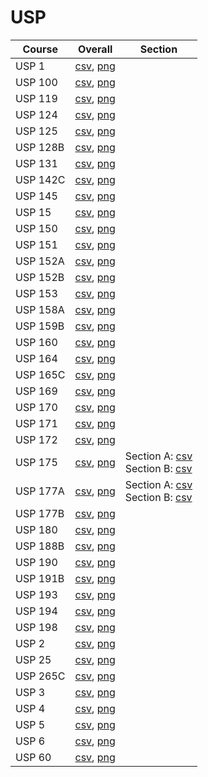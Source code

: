# USP

| Course | Overall | Section |
| ------ | ------- | ------- |
| USP 1 | [csv](https://github.com/UCSD-Historical-Enrollment-Data/2025Spring/blob/main/overall/USP%201.csv), [png](https://raw.githubusercontent.com/UCSD-Historical-Enrollment-Data/2025Spring/main/plot_overall/USP%201.png) |  |
| USP 100 | [csv](https://github.com/UCSD-Historical-Enrollment-Data/2025Spring/blob/main/overall/USP%20100.csv), [png](https://raw.githubusercontent.com/UCSD-Historical-Enrollment-Data/2025Spring/main/plot_overall/USP%20100.png) |  |
| USP 119 | [csv](https://github.com/UCSD-Historical-Enrollment-Data/2025Spring/blob/main/overall/USP%20119.csv), [png](https://raw.githubusercontent.com/UCSD-Historical-Enrollment-Data/2025Spring/main/plot_overall/USP%20119.png) |  |
| USP 124 | [csv](https://github.com/UCSD-Historical-Enrollment-Data/2025Spring/blob/main/overall/USP%20124.csv), [png](https://raw.githubusercontent.com/UCSD-Historical-Enrollment-Data/2025Spring/main/plot_overall/USP%20124.png) |  |
| USP 125 | [csv](https://github.com/UCSD-Historical-Enrollment-Data/2025Spring/blob/main/overall/USP%20125.csv), [png](https://raw.githubusercontent.com/UCSD-Historical-Enrollment-Data/2025Spring/main/plot_overall/USP%20125.png) |  |
| USP 128B | [csv](https://github.com/UCSD-Historical-Enrollment-Data/2025Spring/blob/main/overall/USP%20128B.csv), [png](https://raw.githubusercontent.com/UCSD-Historical-Enrollment-Data/2025Spring/main/plot_overall/USP%20128B.png) |  |
| USP 131 | [csv](https://github.com/UCSD-Historical-Enrollment-Data/2025Spring/blob/main/overall/USP%20131.csv), [png](https://raw.githubusercontent.com/UCSD-Historical-Enrollment-Data/2025Spring/main/plot_overall/USP%20131.png) |  |
| USP 142C | [csv](https://github.com/UCSD-Historical-Enrollment-Data/2025Spring/blob/main/overall/USP%20142C.csv), [png](https://raw.githubusercontent.com/UCSD-Historical-Enrollment-Data/2025Spring/main/plot_overall/USP%20142C.png) |  |
| USP 145 | [csv](https://github.com/UCSD-Historical-Enrollment-Data/2025Spring/blob/main/overall/USP%20145.csv), [png](https://raw.githubusercontent.com/UCSD-Historical-Enrollment-Data/2025Spring/main/plot_overall/USP%20145.png) |  |
| USP 15 | [csv](https://github.com/UCSD-Historical-Enrollment-Data/2025Spring/blob/main/overall/USP%2015.csv), [png](https://raw.githubusercontent.com/UCSD-Historical-Enrollment-Data/2025Spring/main/plot_overall/USP%2015.png) |  |
| USP 150 | [csv](https://github.com/UCSD-Historical-Enrollment-Data/2025Spring/blob/main/overall/USP%20150.csv), [png](https://raw.githubusercontent.com/UCSD-Historical-Enrollment-Data/2025Spring/main/plot_overall/USP%20150.png) |  |
| USP 151 | [csv](https://github.com/UCSD-Historical-Enrollment-Data/2025Spring/blob/main/overall/USP%20151.csv), [png](https://raw.githubusercontent.com/UCSD-Historical-Enrollment-Data/2025Spring/main/plot_overall/USP%20151.png) |  |
| USP 152A | [csv](https://github.com/UCSD-Historical-Enrollment-Data/2025Spring/blob/main/overall/USP%20152A.csv), [png](https://raw.githubusercontent.com/UCSD-Historical-Enrollment-Data/2025Spring/main/plot_overall/USP%20152A.png) |  |
| USP 152B | [csv](https://github.com/UCSD-Historical-Enrollment-Data/2025Spring/blob/main/overall/USP%20152B.csv), [png](https://raw.githubusercontent.com/UCSD-Historical-Enrollment-Data/2025Spring/main/plot_overall/USP%20152B.png) |  |
| USP 153 | [csv](https://github.com/UCSD-Historical-Enrollment-Data/2025Spring/blob/main/overall/USP%20153.csv), [png](https://raw.githubusercontent.com/UCSD-Historical-Enrollment-Data/2025Spring/main/plot_overall/USP%20153.png) |  |
| USP 158A | [csv](https://github.com/UCSD-Historical-Enrollment-Data/2025Spring/blob/main/overall/USP%20158A.csv), [png](https://raw.githubusercontent.com/UCSD-Historical-Enrollment-Data/2025Spring/main/plot_overall/USP%20158A.png) |  |
| USP 159B | [csv](https://github.com/UCSD-Historical-Enrollment-Data/2025Spring/blob/main/overall/USP%20159B.csv), [png](https://raw.githubusercontent.com/UCSD-Historical-Enrollment-Data/2025Spring/main/plot_overall/USP%20159B.png) |  |
| USP 160 | [csv](https://github.com/UCSD-Historical-Enrollment-Data/2025Spring/blob/main/overall/USP%20160.csv), [png](https://raw.githubusercontent.com/UCSD-Historical-Enrollment-Data/2025Spring/main/plot_overall/USP%20160.png) |  |
| USP 164 | [csv](https://github.com/UCSD-Historical-Enrollment-Data/2025Spring/blob/main/overall/USP%20164.csv), [png](https://raw.githubusercontent.com/UCSD-Historical-Enrollment-Data/2025Spring/main/plot_overall/USP%20164.png) |  |
| USP 165C | [csv](https://github.com/UCSD-Historical-Enrollment-Data/2025Spring/blob/main/overall/USP%20165C.csv), [png](https://raw.githubusercontent.com/UCSD-Historical-Enrollment-Data/2025Spring/main/plot_overall/USP%20165C.png) |  |
| USP 169 | [csv](https://github.com/UCSD-Historical-Enrollment-Data/2025Spring/blob/main/overall/USP%20169.csv), [png](https://raw.githubusercontent.com/UCSD-Historical-Enrollment-Data/2025Spring/main/plot_overall/USP%20169.png) |  |
| USP 170 | [csv](https://github.com/UCSD-Historical-Enrollment-Data/2025Spring/blob/main/overall/USP%20170.csv), [png](https://raw.githubusercontent.com/UCSD-Historical-Enrollment-Data/2025Spring/main/plot_overall/USP%20170.png) |  |
| USP 171 | [csv](https://github.com/UCSD-Historical-Enrollment-Data/2025Spring/blob/main/overall/USP%20171.csv), [png](https://raw.githubusercontent.com/UCSD-Historical-Enrollment-Data/2025Spring/main/plot_overall/USP%20171.png) |  |
| USP 172 | [csv](https://github.com/UCSD-Historical-Enrollment-Data/2025Spring/blob/main/overall/USP%20172.csv), [png](https://raw.githubusercontent.com/UCSD-Historical-Enrollment-Data/2025Spring/main/plot_overall/USP%20172.png) |  |
| USP 175 | [csv](https://github.com/UCSD-Historical-Enrollment-Data/2025Spring/blob/main/overall/USP%20175.csv), [png](https://raw.githubusercontent.com/UCSD-Historical-Enrollment-Data/2025Spring/main/plot_overall/USP%20175.png) | Section A: [csv](https://github.com/UCSD-Historical-Enrollment-Data/2025Spring/blob/main/section/USP%20175_A.csv)<br>Section B: [csv](https://github.com/UCSD-Historical-Enrollment-Data/2025Spring/blob/main/section/USP%20175_B.csv) |
| USP 177A | [csv](https://github.com/UCSD-Historical-Enrollment-Data/2025Spring/blob/main/overall/USP%20177A.csv), [png](https://raw.githubusercontent.com/UCSD-Historical-Enrollment-Data/2025Spring/main/plot_overall/USP%20177A.png) | Section A: [csv](https://github.com/UCSD-Historical-Enrollment-Data/2025Spring/blob/main/section/USP%20177A_A.csv)<br>Section B: [csv](https://github.com/UCSD-Historical-Enrollment-Data/2025Spring/blob/main/section/USP%20177A_B.csv) |
| USP 177B | [csv](https://github.com/UCSD-Historical-Enrollment-Data/2025Spring/blob/main/overall/USP%20177B.csv), [png](https://raw.githubusercontent.com/UCSD-Historical-Enrollment-Data/2025Spring/main/plot_overall/USP%20177B.png) |  |
| USP 180 | [csv](https://github.com/UCSD-Historical-Enrollment-Data/2025Spring/blob/main/overall/USP%20180.csv), [png](https://raw.githubusercontent.com/UCSD-Historical-Enrollment-Data/2025Spring/main/plot_overall/USP%20180.png) |  |
| USP 188B | [csv](https://github.com/UCSD-Historical-Enrollment-Data/2025Spring/blob/main/overall/USP%20188B.csv), [png](https://raw.githubusercontent.com/UCSD-Historical-Enrollment-Data/2025Spring/main/plot_overall/USP%20188B.png) |  |
| USP 190 | [csv](https://github.com/UCSD-Historical-Enrollment-Data/2025Spring/blob/main/overall/USP%20190.csv), [png](https://raw.githubusercontent.com/UCSD-Historical-Enrollment-Data/2025Spring/main/plot_overall/USP%20190.png) |  |
| USP 191B | [csv](https://github.com/UCSD-Historical-Enrollment-Data/2025Spring/blob/main/overall/USP%20191B.csv), [png](https://raw.githubusercontent.com/UCSD-Historical-Enrollment-Data/2025Spring/main/plot_overall/USP%20191B.png) |  |
| USP 193 | [csv](https://github.com/UCSD-Historical-Enrollment-Data/2025Spring/blob/main/overall/USP%20193.csv), [png](https://raw.githubusercontent.com/UCSD-Historical-Enrollment-Data/2025Spring/main/plot_overall/USP%20193.png) |  |
| USP 194 | [csv](https://github.com/UCSD-Historical-Enrollment-Data/2025Spring/blob/main/overall/USP%20194.csv), [png](https://raw.githubusercontent.com/UCSD-Historical-Enrollment-Data/2025Spring/main/plot_overall/USP%20194.png) |  |
| USP 198 | [csv](https://github.com/UCSD-Historical-Enrollment-Data/2025Spring/blob/main/overall/USP%20198.csv), [png](https://raw.githubusercontent.com/UCSD-Historical-Enrollment-Data/2025Spring/main/plot_overall/USP%20198.png) |  |
| USP 2 | [csv](https://github.com/UCSD-Historical-Enrollment-Data/2025Spring/blob/main/overall/USP%202.csv), [png](https://raw.githubusercontent.com/UCSD-Historical-Enrollment-Data/2025Spring/main/plot_overall/USP%202.png) |  |
| USP 25 | [csv](https://github.com/UCSD-Historical-Enrollment-Data/2025Spring/blob/main/overall/USP%2025.csv), [png](https://raw.githubusercontent.com/UCSD-Historical-Enrollment-Data/2025Spring/main/plot_overall/USP%2025.png) |  |
| USP 265C | [csv](https://github.com/UCSD-Historical-Enrollment-Data/2025Spring/blob/main/overall/USP%20265C.csv), [png](https://raw.githubusercontent.com/UCSD-Historical-Enrollment-Data/2025Spring/main/plot_overall/USP%20265C.png) |  |
| USP 3 | [csv](https://github.com/UCSD-Historical-Enrollment-Data/2025Spring/blob/main/overall/USP%203.csv), [png](https://raw.githubusercontent.com/UCSD-Historical-Enrollment-Data/2025Spring/main/plot_overall/USP%203.png) |  |
| USP 4 | [csv](https://github.com/UCSD-Historical-Enrollment-Data/2025Spring/blob/main/overall/USP%204.csv), [png](https://raw.githubusercontent.com/UCSD-Historical-Enrollment-Data/2025Spring/main/plot_overall/USP%204.png) |  |
| USP 5 | [csv](https://github.com/UCSD-Historical-Enrollment-Data/2025Spring/blob/main/overall/USP%205.csv), [png](https://raw.githubusercontent.com/UCSD-Historical-Enrollment-Data/2025Spring/main/plot_overall/USP%205.png) |  |
| USP 6 | [csv](https://github.com/UCSD-Historical-Enrollment-Data/2025Spring/blob/main/overall/USP%206.csv), [png](https://raw.githubusercontent.com/UCSD-Historical-Enrollment-Data/2025Spring/main/plot_overall/USP%206.png) |  |
| USP 60 | [csv](https://github.com/UCSD-Historical-Enrollment-Data/2025Spring/blob/main/overall/USP%2060.csv), [png](https://raw.githubusercontent.com/UCSD-Historical-Enrollment-Data/2025Spring/main/plot_overall/USP%2060.png) |  |
